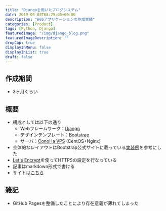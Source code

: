 ```yaml
---
title: "Djangoを用いたブログシステム"
date: 2019-05-03T08:29:05+09:00
description: "Webアプリケーションの作成実績"
categories: [Product]
tags: [Python, Django]
featuredImage: "/img/django_blog.png"
featuredImageDescription: ""
dropCap: true
displayInMenu: false
displayInList: true
draft: false
---
```


## 作成期間

- 3ヶ月くらい

## 概要

- 構成としては以下の通り
  - Webフレームワーク：[Django](https://www.djangoproject.com/)
  - デザインテンプレート：[Bootstrap](https://getbootstrap.com/)
  - サーバ：[ConoHa VPS](https://www.conoha.jp/) (CentOS+Nginx)
- 全体的なレイアウトはBootstrap公式サイトに載っている[実装例](https://getbootstrap.com/docs/4.3/examples/blog/)を参考にした
- [Let's Encrypt](https://letsencrypt.org/)を使ってHTTPSの設定を行なっている
- 記事はmarkdown形式で書ける
- サイトは[こちら](https://kouya17.com/)

## 雑記

- GitHub Pagesを整備したことにより存在意義が薄れてしまった
